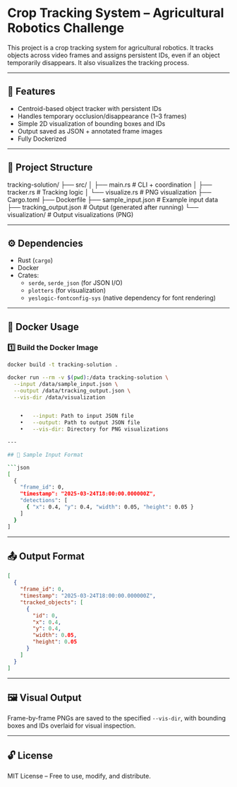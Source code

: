 # Crop Tracking System – Agricultural Robotics Challenge

This project is a crop tracking system for agricultural robotics. It tracks objects across video frames and assigns persistent IDs, even if an object temporarily disappears. It also visualizes the tracking process.

---

## 🚀 Features

- Centroid-based object tracker with persistent IDs
- Handles temporary occlusion/disappearance (1–3 frames)
- Simple 2D visualization of bounding boxes and IDs
- Output saved as JSON + annotated frame images
- Fully Dockerized

---

## 📁 Project Structure
tracking-solution/
├── src/
│   ├── main.rs            # CLI + coordination
│   ├── tracker.rs         # Tracking logic
│   └── visualize.rs       # PNG visualization
├── Cargo.toml
├── Dockerfile
├── sample_input.json      # Example input data
├── tracking_output.json   # Output (generated after running)
└── visualization/         # Output visualizations (PNG)

---

## ⚙️ Dependencies

- Rust (`cargo`)
- Docker
- Crates:
  - `serde`, `serde_json` (for JSON I/O)
  - `plotters` (for visualization)
  - `yeslogic-fontconfig-sys` (native dependency for font rendering)

---

## 🐳 Docker Usage

### 1️⃣ Build the Docker Image

```bash
docker build -t tracking-solution .

docker run --rm -v $(pwd):/data tracking-solution \
  --input /data/sample_input.json \
  --output /data/tracking_output.json \
  --vis-dir /data/visualization


	•	--input: Path to input JSON file
	•	--output: Path to output JSON file
	•	--vis-dir: Directory for PNG visualizations

---

## 🧪 Sample Input Format

```json
[
  {
    "frame_id": 0,
    "timestamp": "2025-03-24T18:00:00.000000Z",
    "detections": [
      { "x": 0.4, "y": 0.4, "width": 0.05, "height": 0.05 }
    ]
  }
]
```

---

## 📤 Output Format

```json
[
  {
    "frame_id": 0,
    "timestamp": "2025-03-24T18:00:00.000000Z",
    "tracked_objects": [
      {
        "id": 0,
        "x": 0.4,
        "y": 0.4,
        "width": 0.05,
        "height": 0.05
      }
    ]
  }
]
```

---

## 🖼 Visual Output

Frame-by-frame PNGs are saved to the specified `--vis-dir`, with bounding boxes and IDs overlaid for visual inspection.

---

## 🔓 License

MIT License – Free to use, modify, and distribute.


